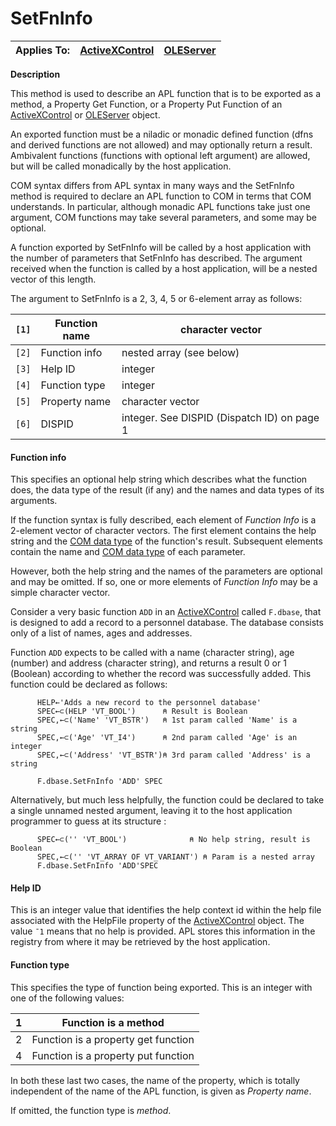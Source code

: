 




<h1 class="heading"><span class="name">SetFnInfo</span></h1>

| Applies To: | [ActiveXControl](../a-z/activexcontrol.md) | [OLEServer](../a-z/oleserver.md) |
| --- | --- | ---  |


**Description**


This method is used to describe an APL function that is to be exported as a method, a Property Get Function, or a Property Put Function of an [ActiveXControl](../a-z/activexcontrol.md) or [OLEServer](../a-z/oleserver.md) object.



An exported function must be a niladic or monadic defined function (dfns and derived functions are not allowed) and may optionally return a result. Ambivalent functions (functions with optional left argument) are allowed, but will be called monadically by the host application.


COM syntax differs from APL syntax in many ways and the SetFnInfo method is required to declare an APL function to COM in terms that COM understands. In particular, although monadic APL functions take just one argument, COM functions may take several parameters, and some may be optional.


A function exported by SetFnInfo will be called by a host application with the number of parameters that SetFnInfo has described. The argument received when the function is called by a host application, will be a nested vector of this length.



The argument to SetFnInfo is a 2, 3, 4, 5 or 6-element array as follows:


| `[1]` | Function name | character vector |
| --- | --- | ---  |
| `[2]` | Function info | nested array (see below) |
| `[3]` | Help ID | integer |
| `[4]` | Function type | integer |
| `[5]` | Property name | character vector |
| `[6]` | DISPID | integer. See DISPID (Dispatch ID) on page 1 |


#### Function info


This specifies an optional help string which describes what the function does, the data type of the result (if any) and the names and data types of its arguments.


If the function syntax is fully described, each element of *Function Info* is a 2-element vector of character vectors. The first element contains the help string and the [COM data type](../Miscellaneous/COM%20data%20types.htm) of the function's result. Subsequent elements contain the name and [COM data type](../Miscellaneous/COM%20data%20types.htm) of each parameter.


However, both the help string and the names of the parameters are optional and may be omitted. If so, one or more elements of *Function Info* may be a simple character vector.


Consider a very basic function `ADD` in an [ActiveXControl](../a-z/activexcontrol.md) called `F.dbase`, that is designed to add a record to a personnel database. The database consists only of a list of names, ages and addresses.


Function `ADD` expects to be called with a name (character string), age (number) and address (character string), and returns a result 0 or 1 (Boolean) according to whether the record was successfully added. This function could be declared as follows:
```apl
      HELP←'Adds a new record to the personnel database'
      SPEC←⊂(HELP 'VT_BOOL')      ⍝ Result is Boolean     
      SPEC,←⊂('Name' 'VT_BSTR')   ⍝ 1st param called 'Name' is a string   
      SPEC,←⊂('Age' 'VT_I4')      ⍝ 2nd param called 'Age' is an integer  
      SPEC,←⊂('Address' 'VT_BSTR')⍝ 3rd param called 'Address' is a string

      F.dbase.SetFnInfo 'ADD' SPEC
```


Alternatively, but much less helpfully, the function could be declared to take a single unnamed nested argument, leaving it to the host application programmer to guess at its structure :
```apl
      SPEC←⊂('' 'VT_BOOL')              ⍝ No help string, result is Boolean
      SPEC,←⊂('' 'VT_ARRAY OF VT_VARIANT') ⍝ Param is a nested array
      F.dbase.SetFnInfo 'ADD'SPEC
```


#### Help ID


This is an integer value that identifies the help context id within the help file associated with the HelpFile property of the [ActiveXControl](../a-z/activexcontrol.md) object. The value `¯1` means that no help is provided. APL stores this information in the registry from where it may be retrieved by the host application.



#### Function type


This specifies the type of function being exported. This is an integer with one of the following values:


| 1 | Function is a method |
| --- | ---  |
| 2 | Function is a property get function |
| 4 | Function is a property put function |



In both these last two cases, the name of the property, which is totally independent of the name of the APL function, is given as *Property name*.


If omitted, the function type is *method*.


